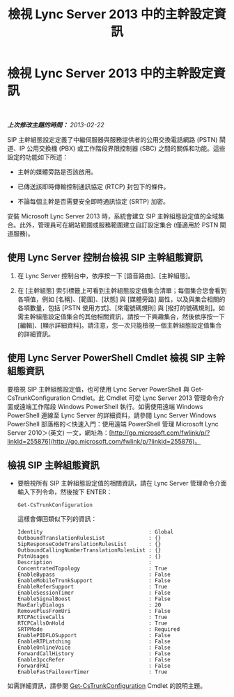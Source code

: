 ﻿---
title: 檢視 Lync Server 2013 中的主幹設定資訊
TOCTitle: 檢視 Lync Server 2013 中的主幹設定資訊
ms:assetid: ebe10e14-08c2-4797-9254-9ed89516d5cd
ms:mtpsurl: https://technet.microsoft.com/zh-tw/library/JJ721927(v=OCS.15)
ms:contentKeyID: 49890373
ms.date: 08/10/2015
mtps_version: v=OCS.15
ms.translationtype: HT
---

# 檢視 Lync Server 2013 中的主幹設定資訊

 

_**上次修改主題的時間：** 2013-02-22_

SIP 主幹組態設定定義了中繼伺服器與服務提供者的公用交換電話網路 (PSTN) 閘道、IP 公用交換機 (PBX) 或工作階段界限控制器 (SBC) 之間的關係和功能。這些設定的功能如下所述：

  - 主幹的媒體旁路是否該啟用。

  - 已傳送該即時傳輸控制通訊協定 (RTCP) 封包下的條件。

  - 不論每個主幹是否需要安全即時通訊協定 (SRTP) 加密。

安裝 Microsoft Lync Server 2013 時，系統會建立 SIP 主幹組態設定值的全域集合。此外，管理員可在網站範圍或服務範圍建立自訂設定集合 (僅適用於 PSTN 閘道服務)。

## 使用 Lync Server 控制台檢視 SIP 主幹組態資訊

1.  在 Lync Server 控制台中，依序按一下 \[語音路由\]、\[主幹組態\]。

2.  在 \[主幹組態\] 索引標籤上可看到主幹組態設定值集合清單；每個集合您會看到各項值，例如 \[名稱\]、\[範圍\]、\[狀態\] 與 \[媒體旁路\] 屬性，以及與集合相關的各項數量，包括 \[PSTN 使用方式\]、\[來電號碼規則\] 與 \[撥打的號碼規則\]。如需主幹組態設定值集合的其他相關資訊，請按一下興趣集合，然後依序按一下 \[編輯\]、\[顯示詳細資料\]。請注意，您一次只能檢視一個主幹組態設定值集合的詳細資訊。

## 使用 Lync Server PowerShell Cmdlet 檢視 SIP 主幹組態資訊

要檢視 SIP 主幹組態設定值，也可使用 Lync Server PowerShell 與 Get-CsTrunkConfiguration Cmdlet。此 Cmdlet 可從 Lync Server 2013 管理命令介面或遠端工作階段 Windows PowerShell 執行。如需使用遠端 Windows PowerShell 連線至 Lync Server 的詳細資料，請參閱 Lync Server Windows PowerShell 部落格的＜快速入門：使用遠端 PowerShell 管理 Microsoft Lync Server 2010＞(英文) 一文，網址為：[http://go.microsoft.com/fwlink/p/?linkId=255876](http://go.microsoft.com/fwlink/p/?linkid=255876)。

## 檢視 SIP 主幹組態資訊

  - 要檢視所有 SIP 主幹組態設定值的相關資訊，請在 Lync Server 管理命令介面輸入下列令命，然後按下 ENTER：
    
        Get-CsTrunkConfiguration
    
    這樣會傳回類似下列的資訊：
    
        Identity                                  : Global
        OutboundTranslationRulesList              : {}
        SipResponseCodeTranslationRulesList       : {}
        OutboundCallingNumberTranslationRulesList : {}
        PstnUsages                                : {}
        Description                               :
        ConcentratedTopology                      : True
        EnableBypass                              : False
        EnableMobileTrunkSupport                  : False
        EnableReferSupport                        : True
        EnableSessionTimer                        : False
        EnableSignalBoost                         : False
        MaxEarlyDialogs                           : 20
        RemovePlusFromUri                         : False
        RTCPActiveCalls                           : True
        RTCPCallsOnHold                           : True
        SRTPMode                                  : Required
        EnablePIDFLOSupport                       : False
        EnableRTPLatching                         : False
        EnableOnlineVoice                         : False
        ForwardCallHistory                        : False
        Enable3pccRefer                           : False
        ForwardPAI                                : False
        EnableFastFailoverTimer                   : True

如需詳細資訊，請參閱 [Get-CsTrunkConfiguration](https://docs.microsoft.com/en-us/powershell/module/skype/Get-CsTrunkConfiguration) Cmdlet 的說明主題。

